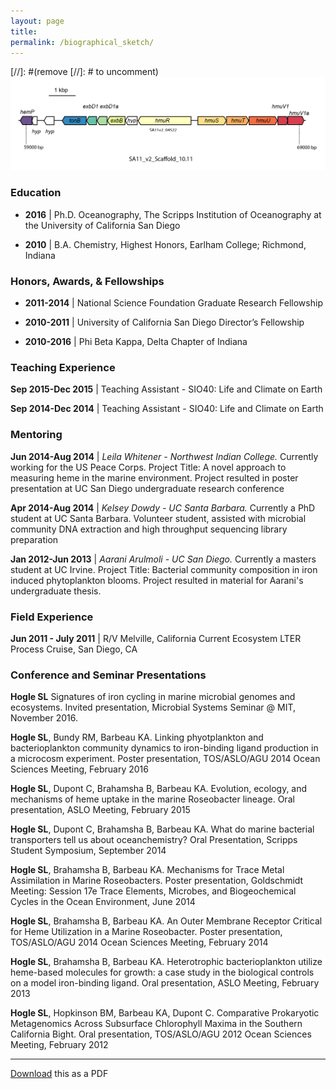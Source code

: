 ```yaml
---
layout: page
title: 
permalink: /biographical_sketch/
---
```

[//]: #(remove [//]: # to uncomment)![desk](/images/SA11_heme_operon.png)

### Education
* **2016** \| Ph.D. Oceanography, The Scripps Institution of Oceanography at the University of California San Diego

* **2010** \| B.A. Chemistry, Highest Honors, Earlham College; Richmond, Indiana

### Honors, Awards, & Fellowships
* **2011-2014** \| National Science Foundation Graduate Research Fellowship

* **2010-2011** \| University of California San Diego Director’s Fellowship

* **2010-2016** \| Phi Beta Kappa, Delta Chapter of Indiana

### Teaching Experience
**Sep 2015-Dec 2015** \| Teaching Assistant - SIO40: Life and Climate on Earth

**Sep 2014-Dec 2014** \| Teaching Assistant - SIO40: Life and Climate on Earth

### Mentoring
**Jun 2014-Aug 2014** \| _Leila Whitener - Northwest Indian College._ Currently working for the US Peace Corps. Project Title: A novel approach to measuring heme in the marine environment. Project resulted in poster presentation at UC San Diego undergraduate research conference

**Apr 2014-Aug 2014** \| _Kelsey Dowdy - UC Santa Barbara._ Currently a PhD student at UC Santa Barbara. Volunteer student, assisted with microbial community DNA extraction and high throughput sequencing library preparation

**Jan 2012-Jun 2013** \| _Aarani Arulmoli - UC San Diego._ Currently a masters student at UC Irvine. Project Title: Bacterial community composition in iron induced phytoplankton blooms. Project resulted in material for Aarani's undergraduate thesis.

### Field Experience
**Jun 2011 - July 2011** \| R/V Melville, California Current Ecosystem LTER Process Cruise, San Diego, CA

### Conference and Seminar Presentations
**Hogle SL** Signatures of iron cycling in marine microbial genomes and ecosystems. Invited presentation, Microbial Systems Seminar @ MIT, November 2016.

**Hogle SL**, Bundy RM, Barbeau KA. Linking phyotplankton and bacterioplankton community dynamics to iron-binding ligand production in a microcosm experiment. Poster presentation, TOS/ASLO/AGU 2014 Ocean Sciences Meeting, February 2016

**Hogle SL**, Dupont C, Brahamsha B, Barbeau KA. Evolution, ecology, and mechanisms of heme uptake in the marine Roseobacter lineage. Oral presentation, ASLO Meeting, February 2015

**Hogle SL**, Dupont C, Brahamsha B, Barbeau KA. What do marine bacterial transporters tell us about oceanchemistry? Oral Presentation, Scripps Student Symposium, September 2014

**Hogle SL**, Brahamsha B, Barbeau KA. Mechanisms for Trace Metal Assimilation in Marine Roseobacters. Poster presentation, Goldschmidt Meeting: Session 17e Trace Elements, Microbes, and Biogeochemical Cycles in the Ocean Environment, June 2014

**Hogle SL**, Brahamsha B, Barbeau KA. An Outer Membrane Receptor Critical for Heme Utilization in a Marine Roseobacter. Poster presentation, TOS/ASLO/AGU 2014 Ocean Sciences Meeting, February 2014

**Hogle SL**, Brahamsha B, Barbeau KA. Heterotrophic bacterioplankton utilize heme-based molecules for growth: a case study in the biological controls on a model iron-binding ligand. Oral presentation, ASLO Meeting, February 2013

**Hogle SL**, Hopkinson BM, Barbeau KA, Dupont C. Comparative Prokaryotic Metagenomics Across Subsurface Chlorophyll Maxima in the Southern California Bight. Oral presentation, TOS/ASLO/AGU 2012 Ocean Sciences Meeting, February 2012

-----
[Download](/CV/ShaneHogleCV.pdf) this as a PDF
